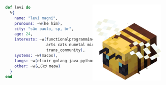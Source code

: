 <img src="assets/minecraft-bee.gif"
     alt="minecraft bee"
     height="240px"
     align="right" />

```elixir
  def levi do
    %{
      name: "levi magni",
      pronouns: ~w(he him),
      city: "são paulo, sp, br",
      age: 24,
      interests: ~w(functionalprogramming open_source
                    arts cats numetal minecraft
                    trans_community),
      systems: ~w(macos),
      langs: ~w(elixir golang java python),
      other: ~w(ᓚᘏᗢ meow)
    }
  end
